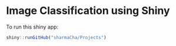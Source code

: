 # Image Classification using Shiny

To run this shiny app:

```r
shiny::runGitHub("sharmaCha/Projects")
```

